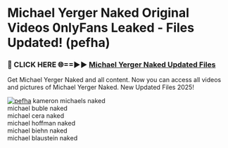 # Michael Yerger Naked Original Videos 0nlyFans Leaked - Files Updated! (pefha)

<h3>🔴 CLICK HERE 🌐==►► <a href="https://tinyurl.com/yckcrads" rel="nofollow">Michael Yerger Naked Updated Files</a></h3>

Get Michael Yerger Naked and all content. Now you can access all videos and pictures of Michael Yerger Naked. New Updated Files 2025!

[![pefha](https://i.imgur.com/hpKpOFt.gif)](https://tinyurl.com/yckcrads)
kameron michaels naked<br>
michael buble naked<br>
michael cera naked<br>
michael hoffman naked<br>
michael biehn naked<br>
michael blaustein naked
